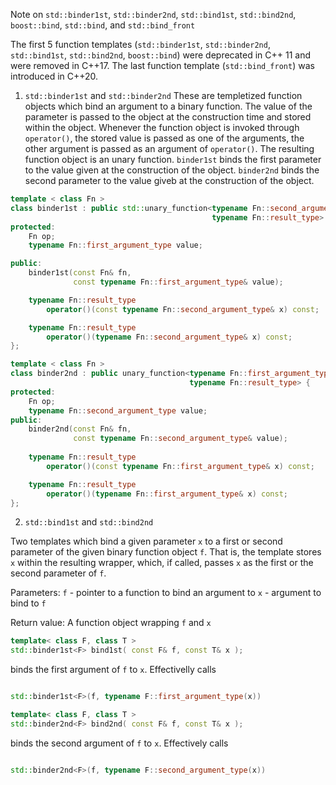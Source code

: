 Note on ```std::binder1st```, ```std::binder2nd```, ```std::bind1st```, ```std::bind2nd```, 
```boost::bind```, ```std::bind```, and ```std::bind_front```

The first 5 function templates (```std::binder1st```, ```std::binder2nd```, ```std::bind1st```,
```std::bind2nd```, ```boost::bind```) were deprecated in C++ 11 and were removed in C++17.
The last function template (```std::bind_front```) was introduced in C++20.

1. ```std::binder1st``` and ```std::binder2nd```
These are templetized function objects which bind an argument to a binary function.
The value of the parameter is passed to the object at the construction time and
stored within the object. Whenever the function object is invoked through `operator()`, the 
stored value is passed as one of the arguments, the other argument is passed as an argument
of ```operator()```. The resulting function object is an unary function.
  ```binder1st``` binds the first parameter to the value given at the construction of the
object. ```binder2nd``` binds the second parameter to the value giveb at the construction
of the object. 
 
```cpp
template < class Fn >
class binder1st : public std::unary_function<typename Fn::second_argument_type,
                                             typename Fn::result_type> {
protected:
    Fn op;
    typename Fn::first_argument_type value;

public:
    binder1st(const Fn& fn,
              const typename Fn::first_argument_type& value);

    typename Fn::result_type
        operator()(const typename Fn::second_argument_type& x) const;

    typename Fn::result_type
        operator()(typename Fn::second_argument_type& x) const;   
};

template < class Fn >
class binder2nd : public unary_function<typename Fn::first_argument_type,
                                        typename Fn::result_type> {
protected:
    Fn op;
    typename Fn::second_argument_type value;
public:
    binder2nd(const Fn& fn, 
              const typename Fn::second_argument_type& value);
    
    typename Fn::result_type
        operator()(const typename Fn::first_argument_type& x) const;

    typename Fn::result_type
        operator()(typename Fn::first_argument_type& x) const;
};
```

2. ```std::bind1st``` and ```std::bind2nd```

Two templates which bind a given parameter ```x``` to a first or second parameter
of the given binary function object ```f```. That is, the template stores ```x```
within the resulting wrapper, which, if called, passes ```x``` as the first or the 
second parameter of ```f```.

Parameters: 
  ```f``` - pointer to a function to bind an argument to
  ```x``` - argument to bind to ```f```

Return value:
  A function object wrapping ```f``` and ```x```


```cpp
template< class F, class T >
std::binder1st<F> bind1st( const F& f, const T& x );
```

binds the first argument of ```f``` to ```x```. Effectivelly calls

```cpp

std::binder1st<F>(f, typename F::first_argument_type(x))

```



```cpp
template< class F, class T >
std::binder2nd<F> bind2nd( const F& f, const T& x );
```
binds the second argument of ```f``` to ```x```. Effectively calls 

```cpp

std::binder2nd<F>(f, typename F::second_argument_type(x))

```
